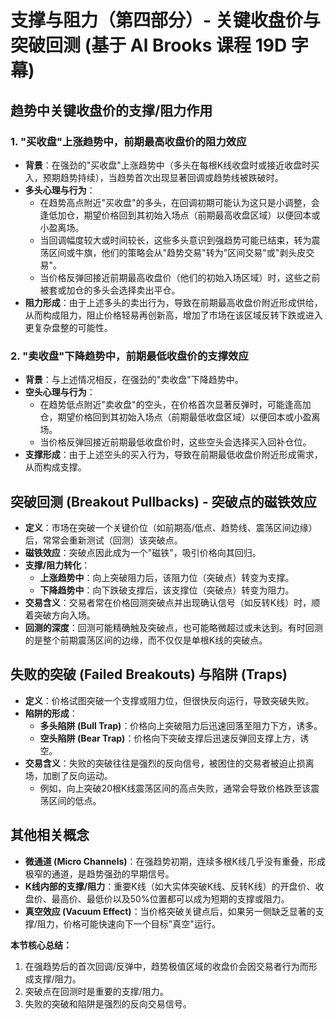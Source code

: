 # 支撑与阻力（第四部分）- 关键收盘价与突破回测 (基于 Al Brooks 课程 19D 字幕)

## 趋势中关键收盘价的支撑/阻力作用

### 1. "买收盘"上涨趋势中，前期最高收盘价的阻力效应
-   **背景**：在强劲的"买收盘"上涨趋势中（多头在每根K线收盘时或接近收盘时买入，预期趋势持续），当趋势首次出现显著回调或趋势线被跌破时。
-   **多头心理与行为**：
    -   在趋势高点附近"买收盘"的多头，在回调初期可能认为这只是小调整，会逢低加仓，期望价格回到其初始入场点（前期最高收盘区域）以便回本或小盈离场。
    -   当回调幅度较大或时间较长，这些多头意识到强趋势可能已结束，转为震荡区间或牛旗，他们的策略会从"趋势交易"转为"区间交易"或"剥头皮交易"。
    -   当价格反弹回接近前期最高收盘价（他们的初始入场区域）时，这些之前被套或加仓的多头会选择卖出平仓。
-   **阻力形成**：由于上述多头的卖出行为，导致在前期最高收盘价附近形成供给，从而构成阻力，阻止价格轻易再创新高，增加了市场在该区域反转下跌或进入更复杂盘整的可能性。

### 2. "卖收盘"下降趋势中，前期最低收盘价的支撑效应
-   **背景**：与上述情况相反，在强劲的"卖收盘"下降趋势中。
-   **空头心理与行为**：
    -   在趋势低点附近"卖收盘"的空头，在价格首次显著反弹时，可能逢高加仓，期望价格回到其初始入场点（前期最低收盘区域）以便回本或小盈离场。
    -   当价格反弹回接近前期最低收盘价时，这些空头会选择买入回补仓位。
-   **支撑形成**：由于上述空头的买入行为，导致在前期最低收盘价附近形成需求，从而构成支撑。

## 突破回测 (Breakout Pullbacks) - 突破点的磁铁效应
-   **定义**：市场在突破一个关键价位（如前期高/低点、趋势线、震荡区间边缘）后，常常会重新测试（回测）该突破点。
-   **磁铁效应**：突破点因此成为一个"磁铁"，吸引价格向其回归。
-   **支撑/阻力转化**：
    -   **上涨趋势中**：向上突破阻力后，该阻力位（突破点）转变为支撑。
    -   **下降趋势中**：向下跌破支撑后，该支撑位（突破点）转变为阻力。
-   **交易含义**：交易者常在价格回测突破点并出现确认信号（如反转K线）时，顺着突破方向入场。
-   **回测的深度**：回测可能精确触及突破点，也可能略微超过或未达到。有时回测的是整个前期震荡区间的边缘，而不仅仅是单根K线的突破点。

## 失败的突破 (Failed Breakouts) 与陷阱 (Traps)
-   **定义**：价格试图突破一个支撑或阻力位，但很快反向运行，导致突破失败。
-   **陷阱的形成**：
    -   **多头陷阱 (Bull Trap)**：价格向上突破阻力后迅速回落至阻力下方，诱多。
    -   **空头陷阱 (Bear Trap)**：价格向下突破支撑后迅速反弹回支撑上方，诱空。
-   **交易含义**：失败的突破往往是强烈的反向信号，被困住的交易者被迫止损离场，加剧了反向运动。
    -   例如，向上突破20根K线震荡区间的高点失败，通常会导致价格跌至该震荡区间的低点。

## 其他相关概念
-   **微通道 (Micro Channels)**：在强趋势初期，连续多根K线几乎没有重叠，形成极窄的通道，是趋势强劲的早期信号。
-   **K线内部的支撑/阻力**：重要K线（如大实体突破K线、反转K线）的开盘价、收盘价、最高价、最低价以及50%位置都可以成为短期的支撑或阻力。
-   **真空效应 (Vacuum Effect)**：当价格突破关键点后，如果另一侧缺乏显著的支撑/阻力，价格可能快速向下一个目标"真空"运行。

**本节核心总结：**
1.  在强趋势后的首次回调/反弹中，趋势极值区域的收盘价会因交易者行为而形成支撑/阻力。
2.  突破点在回测时是重要的支撑/阻力。
3.  失败的突破和陷阱是强烈的反向交易信号。 